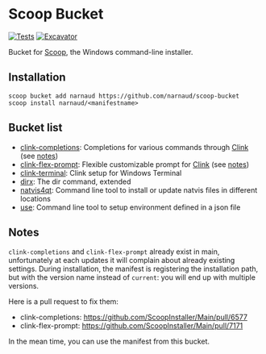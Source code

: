 # Scoop Bucket

[![Tests](https://github.com/narnaud/scoop-bucket/actions/workflows/ci.yml/badge.svg)](https://github.com/narnaud/scoop-bucket/actions/workflows/ci.yml) [![Excavator](https://github.com/narnaud/scoop-bucket/actions/workflows/excavator.yml/badge.svg)](https://github.com/narnaud/scoop-bucket/actions/workflows/excavator.yml)

Bucket for [Scoop](https://scoop.sh), the Windows command-line installer.

## Installation

```pwsh
scoop bucket add narnaud https://github.com/narnaud/scoop-bucket
scoop install narnaud/<manifestname>
```

## Bucket list

- [clink-completions](https://github.com/vladimir-kotikov/clink-completions): Completions for various commands through [Clink](https://chrisant996.github.io/clink/) (see [notes](#notes))
- [clink-flex-prompt](https://github.com/chrisant996/clink-flex-prompt): Flexible customizable prompt for [Clink](https://chrisant996.github.io/clink/) (see [notes](#notes))
- [clink-terminal](https://github.com/narnaud/clink-terminal): Clink setup for Windows Terminal
- [dirx](https://github.com/chrisant996/dirx): The dir command, extended
- [natvis4qt](https://github.com/narnaud/natvis4qt): Command line tool to install or update natvis files in different locations
- [use](https://github.com/narnaud/use): Command line tool to setup environment defined in a json file

## Notes

`clink-completions` and `clink-flex-prompt` already exist in main, unfortunately at each updates it will complain about already existing settings. During installation, the manifest is registering the installation path, but with the version name instead of `current`: you will end up with multiple versions.

Here is a pull request to fix them:

- clink-completions: <https://github.com/ScoopInstaller/Main/pull/6577>
- clink-flex-prompt: <https://github.com/ScoopInstaller/Main/pull/7171>

In the mean time, you can use the manifest from this bucket.
